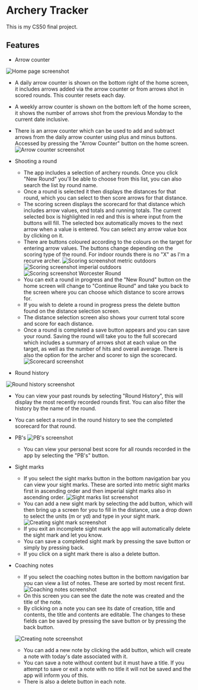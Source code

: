 # Archery Tracker
This is my CS50 final project.

## Features
* Arrow counter

![Home page screenshot](home_page.png)
  * A daily arrow counter is shown on the bottom right of the home screen, it includes arrows added via the arrow counter or from arrows shot in scored rounds. This counter resets each day.
  * A weekly arrow counter is shown on the bottom left of the home screen, it shows the number of arrows shot from the previous Monday to the current date inclusive.
  * There is an arrow counter which can be used to add and subtract arrows from the daily arrow counter using plus and minus buttons. Accessed by pressing the "Arrow Counter" button on the home screen.
  ![Arrow counter screenshot](arrow_counter.png)

* Shooting a round
  * The app includes a selection of archery rounds. Once you click "New Round" you'll be able to choose from this list, you can also search the list by round name.
  * Once a round is selected it then displays the distances for that round, which you can select to then score arrows for that distance.
  * The scoring screen displays the scorecard for that distance which includes arrow values, end totals and running totals. The current selected box is highlighted in red and this is where input from the buttons will fill. The selected box automatically moves to the next arrow when a value is entered. You can select any arrow value box by clicking on it.
  * There are buttons coloured according to the colours on the target for entering arrow values. The buttons change depending on the scoring type of the round. For indoor rounds there is no "X" as I'm a recurve archer.
![Scoring screenshot metric outdoors](scoring_outdoor.png)
![Scoring screenshot imperial outdoors](scoring_imperial.png)
![Scoring screenshot Worcester Round](scoring_worcester.png)
  * You can exit a round in progress and the "New Round" button on the home screen will change to "Continue Round" and take you back to the screen where you can choose which distance to score arrows for.
  * If you wish to delete a round in progress press the delete button found on the distance selection screen.
  * The distance selection screen also shows your current total score and score for each distance.
  * Once a round is completed a save button appears and you can save your round. Saving the round will take you to the full scorecard which includes a summary of arrows shot at each value on the target, as well as the number of hits and overall average. There is also the option for the archer and scorer to sign the scorecard.
  ![Scorecard screenshot](scorecard.png)

* Round history

![Round history screenshot](round_history.png)
  * You can view your past rounds by selecting "Round History", this will display the most recently recorded rounds first. You can also filter the history by the name of the round.
  * You can select a round in the round history to see the completed scorecard for that round.

* PB's
![PB's screenshot](pbs.png)
  * You can view your personal best score for all rounds recorded in the app by selecting the "PB's" button.

* Sight marks
  * If you select the sight marks button in the bottom navigation bar you can view your sight marks. These are sorted into metric sight marks first in ascending order and then imperial sight marks also in ascending order.
![Sight marks list screenshot](sightmarks_list.png)  
  * You can add a new sight mark by selecting the add button, which will then bring up a screen for you to fill in the distance, use a drop down to select the units (m or yd) and type in your sight mark.
![Creating sight mark screenshot](create_sightmark.png)
  * If you exit an incomplete sight mark the app will automatically delete the sight mark and let you know.
  * You can save a completed sight mark by pressing the save button or simply by pressing back.
  * If you click on a sight mark there is also a delete button.

* Coaching notes
    * If you select the coaching notes button in the bottom navigation bar you can view a list of notes. These are sorted by most recent first.
![Coaching notes screenshot](notes_list.png)
    * On this screen you can see the date the note was created and the title of the note.
    * By clicking on a note you can see its date of creation, title and contents, the title and contents are editable. The changes to these fields can be saved by pressing the save button or by pressing the back button.

   ![Creating note screenshot](create_note.png)    
    * You can add a new note by clicking the add button, which will create a note with today's date associated with it.
    * You can save a note without content but it must have a title. If you attempt to save or exit a note with no title it will not be saved and the app will inform you of this.
    * There is also a delete button in each note.

